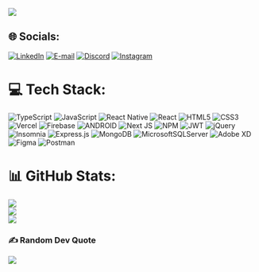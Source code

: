
[![](https://visitcount.itsvg.in/api?id=Victor-Settin&icon=6&color=3)](https://visitcount.itsvg.in)
## 🌐 Socials:
<a href="https://linkedin.com/in/Victor-Settin" target="_blank"><img src="https://img.shields.io/badge/LinkedIn-%230077B5.svg?logo=linkedin&logoColor=white" alt="LinkedIn" ></a>
<a href="mailto:victor.profissional22@gmail.com?subject=Olá,%20gostaria%20de%20tomar%20um%20café%20com%20você!" target="_blank"><img src="https://img.shields.io/badge/Email-%23D14836.svg?logo=gmail&logoColor=white" alt="E-mail"></a>
<a href="https://discord.gg/VictorS#5247" target="_blank"><img src="https://img.shields.io/badge/Discord-%237289DA.svg?logo=discord&logoColor=white" alt="Discord" ></a>
<a href="https://instagram.com/ViictorSettin" target="_blank"><img src="https://img.shields.io/badge/Instagram-%23E4405F.svg?logo=Instagram&logoColor=white" alt="Instagram"></a>




# 💻 Tech Stack:
![TypeScript](https://img.shields.io/badge/typescript-%23007ACC.svg?style=for-the-badge&logo=typescript&logoColor=white) ![JavaScript](https://img.shields.io/badge/javascript-%23323330.svg?style=for-the-badge&logo=javascript&logoColor=%23F7DF1E) ![React Native](https://img.shields.io/badge/react_native-%2320232a.svg?style=for-the-badge&logo=react&logoColor=%2361DAFB) ![React](https://img.shields.io/badge/react-%2320232a.svg?style=for-the-badge&logo=react&logoColor=%2361DAFB)   ![HTML5](https://img.shields.io/badge/html5-%23E34F26.svg?style=for-the-badge&logo=html5&logoColor=white) ![CSS3](https://img.shields.io/badge/css3-%231572B6.svg?style=for-the-badge&logo=css3&logoColor=white) ![Vercel](https://img.shields.io/badge/vercel-%23000000.svg?style=for-the-badge&logo=vercel&logoColor=white) ![Firebase](https://img.shields.io/badge/firebase-%23039BE5.svg?style=for-the-badge&logo=firebase) ![ANDROID](https://img.shields.io/badge/android-%2320232a.svg?style=for-the-badge&logo=android&logoColor=%a4c639) ![Next JS](https://img.shields.io/badge/Next-black?style=for-the-badge&logo=next.js&logoColor=white) ![NPM](https://img.shields.io/badge/NPM-%23000000.svg?style=for-the-badge&logo=npm&logoColor=white) ![JWT](https://img.shields.io/badge/JWT-black?style=for-the-badge&logo=JSON%20web%20tokens) ![jQuery](https://img.shields.io/badge/jquery-%230769AD.svg?style=for-the-badge&logo=jquery&logoColor=white) ![Insomnia](https://img.shields.io/badge/Insomnia-black?style=for-the-badge&logo=insomnia&logoColor=5849BE) ![Express.js](https://img.shields.io/badge/express.js-%23404d59.svg?style=for-the-badge&logo=express&logoColor=%2361DAFB) ![MongoDB](https://img.shields.io/badge/MongoDB-%234ea94b.svg?style=for-the-badge&logo=mongodb&logoColor=white) ![MicrosoftSQLServer](https://img.shields.io/badge/Microsoft%20SQL%20Sever-CC2927?style=for-the-badge&logo=microsoft%20sql%20server&logoColor=white) ![Adobe XD](https://img.shields.io/badge/Adobe%20XD-470137?style=for-the-badge&logo=Adobe%20XD&logoColor=#FF61F6) 	![Figma](https://img.shields.io/badge/figma-%23F24E1E.svg?style=for-the-badge&logo=figma&logoColor=white) ![Postman](https://img.shields.io/badge/Postman-FF6C37?style=for-the-badge&logo=postman&logoColor=white)
# 📊 GitHub Stats:
![](https://github-readme-stats.vercel.app/api?username=Victor-Settin&theme=nightowl&hide_border=false&include_all_commits=false&count_private=false)<br/>
![](https://github-readme-streak-stats.herokuapp.com/?user=Victor-Settin&theme=nightowl&hide_border=false)<br/>
![](https://github-readme-stats.vercel.app/api/top-langs/?username=Victor-Settin&theme=nightowl&hide_border=false&include_all_commits=false&count_private=false&layout=compact)

### ✍️ Random Dev Quote
![](https://quotes-github-readme.vercel.app/api?type=horizontal&theme=tokyonight)


<script async src="https://www.googletagmanager.com/gtag/js?id=G-X8L9Y13B64"></script>
<script>
  window.dataLayer = window.dataLayer || [];
  function gtag(){dataLayer.push(arguments);}
  gtag('js', new Date());

  gtag('config', 'G-X8L9Y13B64');

